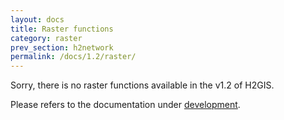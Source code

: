```yaml
---
layout: docs
title: Raster functions
category: raster
prev_section: h2network
permalink: /docs/1.2/raster/
---
```


Sorry, there is no raster functions available in the v1.2 of H2GIS.

Please refers to the documentation under [development](../../dev/raster).
